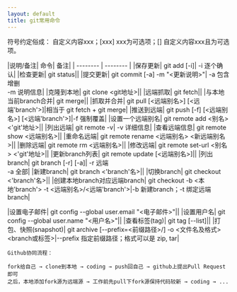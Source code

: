 ```yaml
---
layout: default
title: git常用命令
---
```


符号约定俗成：<xxx> 自定义内容xxx；[xxx] xxx为可选项；[<xxx>] 自定义内容xxx且为可选项。

|说明/备注|	命令|	备注|
| -------- | -------- |
|保存更新|	git add [-i]|	-i 逐个确认|
|检查更新|	git status||
|提交更新|	git commit [-a] -m "<更新说明>"|	-a 包含增删<br>-m 说明信息|
|克隆到本地|	git clone <git地址>||
|远端抓取|	git fetch||
|与本地当前branch合并|	git merge||
|抓取并合并|	git pull [<远端别名>] [<远端'branch'>]|相当于 git fetch + git merge|
|推送到远端|	git push [-f] [<远端别名>] [<远端'branch'>]|-f 强制覆盖|
|设置一个远端别名|	git remote add <别名> <'git'地址>||
|列出远端|	git remote -v|	-v 详细信息|
|查看远端信息|	git remote show <远端别名>||
|重命名远端|	git remote rename <远端别名> <新远端别名>||
|删除远端|	git remote rm <远端别名>||
|修改远端|  git remote set-url <别名> <'git'地址>||
|更新branch列表|	git remote update [<远端别名>]||
|列出branch|	git branch [-r] [-a]|	-r 远端<br>-a 全部|
|新建branch|	git branch <'branch'名>||
|切换branch|	git checkout <'branch'名>||
|创建本地branch对应远端branch|	git checkout -b <本地'branch'> -t <远端别名>/<远端'branch'>|-b 新建branch；-t 绑定远端branch|

|设置电子邮件|	git config --global user.email "<电子邮件>"||
|设置用户名|	git config --global user.name "<用户名>"||
|查看标签(tag)|	git tag [--list]||
|打包、快照(snapshot)|	git archive [--prefix=<前缀路径>/] -o <文件名及格式> <branch或标签>|--prefix 指定前缀路径；格式可以是 zip, tar|

```
Github协同流程：

fork给自己 → clone到本地 → coding → push回自己 → github上提出Pull Request即可
之后，本地添加fork源为远端源 → 工作前先pull下fork源保持代码较新 → coding → ...
```
